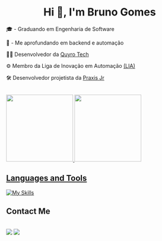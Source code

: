 <h1 align="center"> Hi 👋, I'm Bruno Gomes </h1>

   <p>🎓 - Graduando em Engenharia de Software<br></p>

   <p>📒 - Me aprofundando em backend e automação</p>

   <!-- <p>💼 CEO da <a href="" target="blank_"></a></p> -->
   
   <p>👨‍💻 Desenvolvedor da <a href="" target="blank_">Quyro Tech</a></p>

   <p>⚙ Membro da Liga de Inovação em Automação <a href="https://www.instagram.com/automacaoinovacao/" target="blank_">(LIA)</a></p>
   <!-- <p>⚙ Membro da Liga de Inovação em Automação <a href="" target="blank_">(LIA)</a> e da Liga Acadêmica de Engenharia de Software <a href="" target="blank_">(LAES)</a></p> -->

   <p>🛠️ Desenvolvedor projetista da <a href="https://www.instagram.com/praxisjr/" target="_blank">Praxis Jr</a></p>

   <!-- <p>🔠 <a href="">A2 English Level</a></p> -->

<br>

<div>
   <a href="https://github.com/brunocmg">
   <img height="180em" src="https://github-readme-stats.vercel.app/api?username=brunocmg&show_icons=true&theme=dracula"/>
   <img height="180em" src="https://github-readme-stats.vercel.app/api/top-langs/?username=brunocmg&layout=compact&langs_count=16&theme=dracula"/>
</div>

<h2>Languages ​​and Tools</h2>

[![My Skills](https://skillicons.dev/icons?i=nodejs,express,npm,js,python,mysql,mongodb,git,github,html,css)](https://skillicons.dev)

<!-- [![My Skills](https://skillicons.dev/icons?i=python,flask ou django,selenium,nodejs,npm,express,postman,mysql,postgre,mongodb,aws,azure,docker,kubernetes,git,github)](https://skillicons.dev) -->

<h2>Contact Me</h2>

<div >
   <br>
   <a href="mailto:brunocmg2006@gmail.com" target="_blank"><img src="https://img.shields.io/badge/Gmail-D14836?style=for-the-badge&logo=gmail&logoColor=white"></a>
   <a href="https://www.linkedin.com/in/brunocmgomes/" target="_blank"><img src="https://img.shields.io/badge/-LinkedIn-%230077B5?style=for-the-badge&logo=linkedin&logoColor=white" target="_blank"></a>
   <!-- <a href="" target="_blank"><img src="https://img.shields.io/badge/website-000000?style=for-the-badge&logo=About.me&logoColor=white"></a>
   <a href="" target="_blank"><img src="https://img.shields.io/badge/-Instagram-%23E4405F?style=for-the-badge&logo=instagram&logoColor=white" target="_blank"></a> -->
</div>

##

<!-- -->
